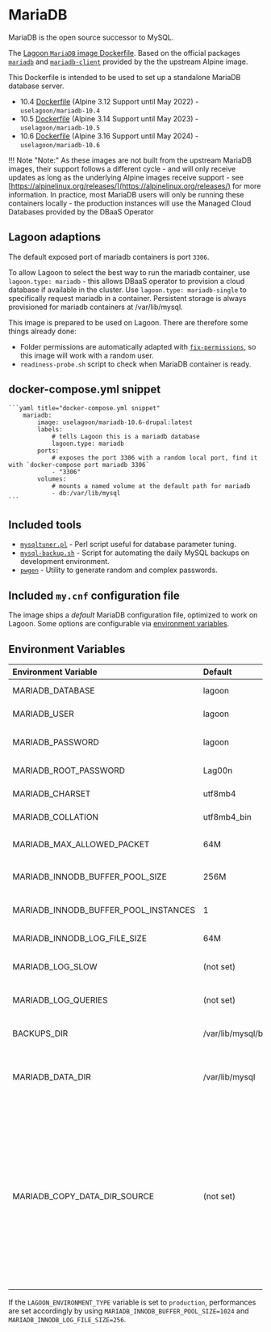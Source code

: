 # MariaDB

MariaDB is the open source successor to MySQL.

The [Lagoon `MariaDB` image Dockerfile](https://github.com/uselagoon/lagoon-images/blob/main/images/mariadb/10.5.Dockerfile). Based on the official packages [`mariadb`](https://pkgs.alpinelinux.org/packages?name=mariadb&branch=edge) and [`mariadb-client`](https://pkgs.alpinelinux.org/packages?name=mariadb-client&branch=edge) provided by the the upstream Alpine image.

This Dockerfile is intended to be used to set up a standalone MariaDB database server.

* 10.4 [Dockerfile](https://github.com/uselagoon/lagoon-images/blob/main/images/mariadb/10.4.Dockerfile) (Alpine 3.12 Support until May 2022) - `uselagoon/mariadb-10.4`
* 10.5 [Dockerfile](https://github.com/uselagoon/lagoon-images/blob/main/images/mariadb/10.5.Dockerfile) (Alpine 3.14 Support until May 2023) - `uselagoon/mariadb-10.5`
* 10.6 [Dockerfile](https://github.com/uselagoon/lagoon-images/blob/main/images/mariadb/10.6.Dockerfile) (Alpine 3.16 Support until May 2024) - `uselagoon/mariadb-10.6`

!!! Note "Note:"
    As these images are not built from the upstream MariaDB images, their support follows a different cycle - and will only receive updates as long as the underlying Alpine images receive support - see [https://alpinelinux.org/releases/](https://alpinelinux.org/releases/) for more information. In practice, most MariaDB users will only be running these containers locally - the production instances will use the Managed Cloud Databases provided by the DBaaS Operator

## Lagoon adaptions

The default exposed port of mariadb containers is port `3306`.

To allow Lagoon to select the best way to run the mariadb container, use `lagoon.type: mariadb` - this allows DBaaS operator to provision a cloud database if available in the cluster. Use `lagoon.type: mariadb-single` to specifically request mariadb in a container. Persistent storage is always provisioned for mariadb containers at /var/lib/mysql.

This image is prepared to be used on Lagoon. There are therefore some things already done:

* Folder permissions are automatically adapted with [`fix-permissions`](https://github.com/uselagoon/lagoon-images/blob/main/images/commons/fix-permissions), so this image will work with a random user.
* `readiness-probe.sh` script to check when MariaDB container is ready.

## docker-compose.yml snippet

    ```yaml title="docker-compose.yml snippet"
		mariadb:
			image: uselagoon/mariadb-10.6-drupal:latest
			labels:
				# tells Lagoon this is a mariadb database
				lagoon.type: mariadb
			ports:
				# exposes the port 3306 with a random local port, find it with `docker-compose port mariadb 3306`
				- "3306"
			volumes:
				# mounts a named volume at the default path for mariadb
				- db:/var/lib/mysql
    ```
## Included tools

* [`mysqltuner.pl`](https://github.com/major/MySQLTuner-perl) - Perl script useful for database parameter tuning.
* [`mysql-backup.sh`](https://github.com/uselagoon/lagoon-images/blob/main/images/mariadb/mysql-backup.sh) - Script for automating the daily MySQL backups on development environment.
* [`pwgen`](https://linux.die.net/man/1/pwgen) - Utility to generate random and complex passwords.

## Included `my.cnf` configuration file

The image ships a _default_ MariaDB configuration file, optimized to work on
Lagoon. Some options are configurable via [environment
variables](../using-lagoon-advanced/environment-variables.md).

## Environment Variables

| Environment Variable                 | Default               | Description |
| :----------------------------------- | :-------------------- | :--------------------------------------------------------------------------- |
| MARIADB_DATABASE                     | lagoon                | Database name created at startup.                                            |
| MARIADB_USER                         | lagoon                | Default user created at startup.                                             |
| MARIADB_PASSWORD                     | lagoon                | Password of default user created at startup.                                 |
| MARIADB_ROOT_PASSWORD                | Lag00n                | MariaDB root user's password.                                                |
| MARIADB_CHARSET                      | utf8mb4               | Set the server charset.                                                      |
| MARIADB_COLLATION                    | utf8mb4_bin           | Set server collation.                                                        |
| MARIADB_MAX_ALLOWED_PACKET           | 64M                   | Set the `max_allowed_packet` size.                                           |
| MARIADB_INNODB_BUFFER_POOL_SIZE      | 256M                  | Set the MariaDB InnoDB buffer pool size.                                     |
| MARIADB_INNODB_BUFFER_POOL_INSTANCES | 1                     | Number of InnoDB buffer pool instances.                                      |
| MARIADB_INNODB_LOG_FILE_SIZE         | 64M                   | Size of InnoDB log file.                                                     |
| MARIADB_LOG_SLOW                     | (not set)             | Variable to control the save of slow queries.                                |
| MARIADB_LOG_QUERIES                  | (not set)             | Variable to control the save of ALL queries.                                 |
| BACKUPS_DIR                          | /var/lib/mysql/backup | Default path for databases backups.                                          |
| MARIADB_DATA_DIR                     | /var/lib/mysql        | Path of the mariadb data dir, be careful, changing this can occur data loss! |
| MARIADB_COPY_DATA_DIR_SOURCE         | (not set)             | Path which the entrypoint script of mariadb will use to copy into the defined `MARIADB_DATA_DIR`, this can be used for prepopulating the MariaDB with a database. The scripts expects actual MariaDB data files and not a sql file! Plus it only copies data if the destination does not already have a mysql datadir in it. |

If the `LAGOON_ENVIRONMENT_TYPE` variable is set to `production`, performances
are set accordingly by using `MARIADB_INNODB_BUFFER_POOL_SIZE=1024` and
`MARIADB_INNODB_LOG_FILE_SIZE=256`.
